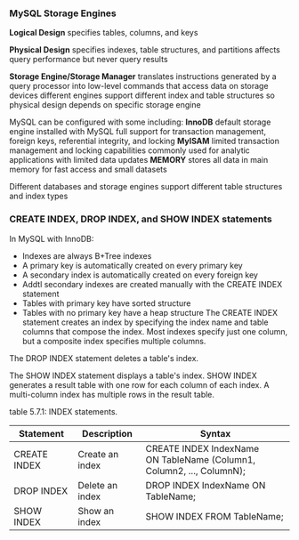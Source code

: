 ### MySQL Storage Engines
**Logical Design**
	specifies tables, columns, and keys 

**Physical Design**
	specifies indexes, table structures, and partitions 
	affects query performance but never query results 

**Storage Engine/Storage Manager**
	translates instructions generated by a query processor into low-level commands that access data on storage devices 
	different engines support different index and table structures so physical design depends on specific storage engine 

MySQL can be configured with some including: 
**InnoDB**
	default storage engine installed with MySQL 
	full support for transaction management, foreign keys, referential integrity, and locking
**MyISAM**
	limited transaction management and locking capabilities
	commonly used for analytic applications with limited data updates
**MEMORY**
	stores all data in main memory 
	for fast access and small datasets 

Different databases and storage engines support different table structures and index types 

### CREATE INDEX, DROP INDEX, and SHOW INDEX statements 
In MySQL with InnoDB:
- Indexes are always B+Tree indexes
- A primary key is automatically created on every primary key 
- A secondary index is automatically created on every foreign key 
- Addtl secondary indexes are created manually with the CREATE INDEX statement
- Tables with primary key have sorted structure 
- Tables with no primary key have a heap structure 
The CREATE INDEX statement creates an index by specifying the index name and table columns that compose the index. Most indexes specify just one column, but a composite index specifies multiple columns.

The DROP INDEX statement deletes a table's index.

The SHOW INDEX statement displays a table's index. SHOW INDEX generates a result table with one row for each column of each index. A multi-column index has multiple rows in the result table.

table 5.7.1: INDEX statements.

|Statement|Description|Syntax|
|---|---|---|
|CREATE INDEX|Create an index|CREATE INDEX IndexName<br>ON TableName (Column1, Column2, ..., ColumnN);|
|DROP INDEX|Delete an index|DROP INDEX IndexName ON TableName;|
|SHOW INDEX|Show an index|SHOW INDEX FROM TableName;|
